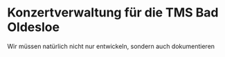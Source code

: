 # Konzertverwaltung für die TMS Bad Oldesloe
Wir müssen natürlich nicht nur entwickeln, sondern auch dokumentieren
